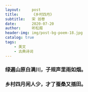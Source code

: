 ```yaml
---
layout:     post
title:      《乡村四月》
subtitle:   宋 翁卷
date:       2020-07-20
author:     听松阁
header-img: img/post-bg-poem-18.jpg
catalog: true
tags:
    - 美文
    - 古典诗词
---
```


### 绿遍山原白满川，子规声里雨如烟。
### 乡村四月闲人少，才了蚕桑又插田。
